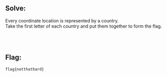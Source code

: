 ## Solve:

Every coordinate location is represented by a country.
<br/>
Take the first letter of each country and put them together to form the flag.

<br/><br/>

## Flag:
`flag{notthathard}`
